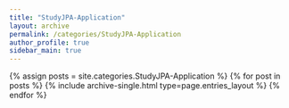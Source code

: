 ```yaml
---
title: "StudyJPA-Application"
layout: archive
permalink: /categories/StudyJPA-Application
author_profile: true
sidebar_main: true
---
```


{% assign posts = site.categories.StudyJPA-Application %}
{% for post in posts %} {% include archive-single.html type=page.entries_layout %} {% endfor %}
